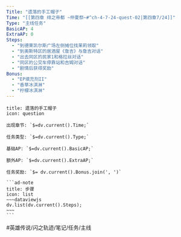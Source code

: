 ```yaml
---
Title: "遗落的手工帽子"
Time: "[[第四章 绯之帝都 ~仲夏祭~#^ch-4-7-24-quest-02|第四章7/24]]"
Type: "主线任务"
BasicAP: 4
ExtraAP: 0
Steps: 
  - "到德莱凯尔斯广场左侧摊位找茉莉领取"
  - "到奥斯特区的居酒屋《詹吉》与詹吉对话"
  - "出去同区的民家1和格拉丝对话"
  - "同区的公交车停靠站和吉姆对话"
  - "剧情后获得奖励"
Bonus: 
  - "EP填充剂II"
  - "香草冰淇淋"
  - "柠檬冰淇淋"
---
```

`````ad-success
title: 遗落的手工帽子
icon: question

出现章节: `$=dv.current().Time;`

任务类型: `$=dv.current().Type;`

基础AP: `$=dv.current().BasicAP;`

额外AP: `$=dv.current().ExtraAP;`

任务奖励: `$= dv.current().Bonus.join(', ')`

```ad-note
title: 步骤
icon: list
~~~dataviewjs
dv.list(dv.current().Steps);
~~~
```
`````

#英雄传说/闪之轨迹/笔记/任务/主线
